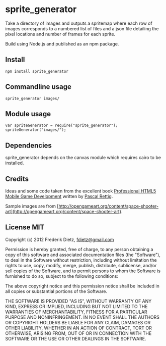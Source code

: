 # sprite_generator

Take a directory of images and outputs a spritemap where each row of images corresponds to a numbered list of files and a json file detailing the pixel locations and number of frames for each sprite.

Build using Node.js and published as an npm package.

## Install

    npm install sprite_generator

## Commandline usage

    sprite_generator images/

## Module usage

    var spriteGenerator = require("sprite_generator");
    spriteGenerator("images/");

## Dependencies

sprite_generator depends on the canvas module which requires cairo to be installed.

## Credits

Ideas and some code taken from the excellent book [Professional HTML5 Mobile Game Development](http://www.wrox.com/WileyCDA/WroxTitle/Professional-HTML5-Mobile-Game-Development.productCd-1118301323.html) written by [Pascal Rettig](https://github.com/cykod).

Sample images are from [http://opengameart.org/content/space-shooter-art](http://opengameart.org/content/space-shooter-art).

## License MIT

Copyright (c) 2012 Frederik Dietz, fdietz@gmail.com

Permission is hereby granted, free of charge, to any person obtaining
a copy of this software and associated documentation files (the
"Software"), to deal in the Software without restriction, including
without limitation the rights to use, copy, modify, merge, publish,
distribute, sublicense, and/or sell copies of the Software, and to
permit persons to whom the Software is furnished to do so, subject to
the following conditions:

The above copyright notice and this permission notice shall be
included in all copies or substantial portions of the Software.

THE SOFTWARE IS PROVIDED "AS IS", WITHOUT WARRANTY OF ANY KIND,
EXPRESS OR IMPLIED, INCLUDING BUT NOT LIMITED TO THE WARRANTIES OF
MERCHANTABILITY, FITNESS FOR A PARTICULAR PURPOSE AND
NONINFRINGEMENT. IN NO EVENT SHALL THE AUTHORS OR COPYRIGHT HOLDERS BE
LIABLE FOR ANY CLAIM, DAMAGES OR OTHER LIABILITY, WHETHER IN AN ACTION
OF CONTRACT, TORT OR OTHERWISE, ARISING FROM, OUT OF OR IN CONNECTION
WITH THE SOFTWARE OR THE USE OR OTHER DEALINGS IN THE SOFTWARE.



